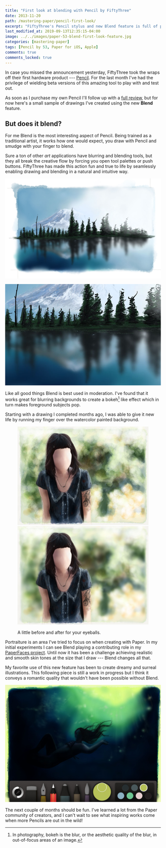 ```yaml
---
title: "First look at blending with Pencil by FiftyThree"
date: 2013-11-20
path: /mastering-paper/pencil-first-look/
excerpt: "FiftyThree's Pencil stylus and new Blend feature is full of promise. Here’s a taste of what is possible using them."
last_modified_at: 2019-09-13T12:35:15-04:00
image: ../../images/paper-53-blend-first-look-feature.jpg
categories: [mastering-paper]
tags: [Pencil by 53, Paper for iOS, Apple]
comments: true
comments_locked: true
---
```


In case you missed the announcement yesterday, FiftyThree took the wraps off their first hardware product --- [Pencil](http://fiftythree.com/pencil). For the last month I've had the privilege of wielding beta versions of this amazing tool to play with and test out.

As soon as I purchase my own Pencil I'll follow up with a [full review](/mastering-paper/pencil-53-review/), but for now here's a small sample of drawings I've created using the new **Blend** feature.

## But does it blend?

For me Blend is the most interesting aspect of Pencil. Being trained as a traditional artist, it works how one would expect, you draw with Pencil and smudge with your finger to blend.

Sure a ton of other *art* applications have blurring and blending tools, but they all break the creative flow by forcing you open tool palettes or push buttons. FiftyThree has made this action fun and true to life by seamlessly enabling drawing and blending in a natural and intuitive way.

![Mountain landscape painted with Paper, Pencil, and Blend](../../images/paper-53-blend-mountain.jpg)

![Blended mountain reflection with Paper and Pencil](../../images/paper-53-blend-mountain-reflection.jpg)

Like all good things Blend is best used in moderation. I've found that it works great for blurring backgrounds to create a bokeh[^bokeh] like effect which in turn makes foreground subjects pop.

Starting with a drawing I completed months ago, I was able to give it new life by running my finger over the watercolor painted background.

[^bokeh]: In photography, bokeh is the blur, or the aesthetic quality of the blur, in out-of-focus areas of an image.

<figure>
  <img alt="Paper painting of Wendy without Pencil and blending" src="../../images/paper-53-wendy-forest-lg.jpg">
  <img alt="Paper painting of Wendy with bokeh background" src="../../images/paper-53-wendy-forest-blend-lg.jpg">
  <figcaption><p>A little before and after for your eyeballs.</p></figcaption>
</figure>

Portraiture is an area I've tried to focus on when creating with Paper. In my initial experiments I can see Blend playing a contributing role in my [PaperFaces project](/paperfaces/). Until now it has been a challenge achieving realistic and smooth skin tones at the size that I draw --- Blend changes all that.

My favorite use of this new feature has been to create dreamy and surreal illustrations. This following piece is still a work in progress but I think it conveys a romantic quality that wouldn't have been possible without Blend.

![Work in progress blended drawing of a girl underwater](../../images/paper-53-girl-underwater-wip-lg.jpg)

The next couple of months should be fun. I've learned a lot from the Paper community of creators, and I can't wait to see what inspiring works come when more Pencils are out in the wild!
